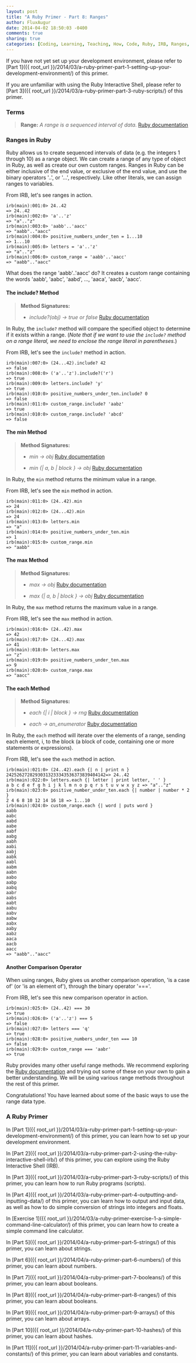 ```yaml
---
layout: post
title: "A Ruby Primer - Part 8: Ranges"
author: FluxAugur
date: 2014-04-02 18:50:03 -0400
comments: true
sharing: true
categories: [Coding, Learning, Teaching, How, Code, Ruby, IRB, Ranges, Data Types]
---
```

If you have not yet set up your development environment, please refer to [Part 1]({{ root_url }}/2014/03/a-ruby-primer-part-1-setting-up-your-development-environment/) of this primer.

If you are unfamiliar with using the Ruby Interactive Shell, please refer to [Part 3]({{ root_url }}/2014/03/a-ruby-primer-part-3-ruby-scripts/) of this primer.

### Terms
> **Range:** *A range is a sequenced interval of data.* [Ruby documentation](http://www.ruby-doc.org/core-2.1.1/Range.html)

### Ranges in Ruby

Ruby allows us to create sequenced intervals of data (e.g. the integers 1 through 10) as a range object. We can create a range of any type of object in Ruby, as well as create our own custom ranges. Ranges in Ruby can be either inclusive of the end value, or exclusive of the end value, and use the binary operators '..', or '...', respectively. Like other literals, we can assign ranges to variables.

From IRB, let's see ranges in action.

``` irb Range literals
irb(main):001:0> 24..42
=> 24..42
irb(main):002:0> 'a'..'z'
=> "a".."z"
irb(main):003:0> 'aabb'..'aacc'
=> "aabb".."aacc"
irb(main):004:0> positive_numbers_under_ten = 1...10
=> 1...10
irb(main):005:0> letters = 'a'..'z'
=> "a".."z"
irb(main):006:0> custom_range = 'aabb'..'aacc'
=> "aabb".."aacc"
```

What does the range 'aabb'..'aacc' do? It creates a custom range containing the words 'aabb', 'aabc', 'aabd', ..., 'aaca', 'aacb', 'aacc'.

#### The include? Method
> **Method Signatures:**
>
> - *include?(obj) -> true or false* [Ruby documentation](http://www.ruby-doc.org/core-2.1.1/Range.html#method-i-include-3F)

In Ruby, the `include?` method will compare the specified object to determine if it exists within a range. (*Note that if we want to use the `include?` method on a range literal, we need to enclose the range literal in parentheses.*)

From IRB, let's see the `include?` method in action.

``` irb The include? method
irb(main):007:0> (24...42).include? 42
=> false
irb(main):008:0> ('a'..'z').include?('r')
=> true
irb(main):009:0> letters.include? 'y'
=> true
irb(main):010:0> positive_numbers_under_ten.include? 0
=> false
irb(main):011:0> custom_range.include? 'aabz'
=> true
irb(main):010:0> custom_range.include? 'abcd'
=> false
```

#### The min Method
> **Method Signatures:**
>
> - *min -> obj* [Ruby documentation](http://www.ruby-doc.org/core-2.1.1/Range.html#method-i-min)
>
> - *min \{\| a, b \| block \} -> obj* [Ruby documentation](http://www.ruby-doc.org/core-2.1.1/Range.html#method-i-min)

In Ruby, the `min` method returns the minimum value in a range.

From IRB, let's see the `min` method in action.

``` irb The min method
irb(main):011:0> (24..42).min
=> 24
irb(main):012:0> (24...42).min
=> 24
irb(main):013:0> letters.min
=> "a"
irb(main):014:0> positive_numbers_under_ten.min
=> 1
irb(main):015:0> custom_range.min
=> "aabb"
```

#### The max Method
> **Method Signatures:**
> - *max -> obj* [Ruby documentation](http://www.ruby-doc.org/core-2.1.1/Range.html#method-i-max)
>
> - *max \{\| a, b \| block \} -> obj* [Ruby documentation](http://www.ruby-doc.org/core-2.1.1/Range.html#method-i-max)

In Ruby, the `max` method returns the maximum value in a range.

From IRB, let's see the `max` method in action.

``` irb The max method
irb(main):016:0> (24..42).max
=> 42
irb(main):017:0> (24...42).max
=> 41
irb(main):018:0> letters.max
=> "z"
irb(main):019:0> positive_numbers_under_ten.max
=> 9
irb(main):020:0> custom_range.max
=> "aacc"
```

#### The each Method
> **Method Signatures:**
>
> - *each \{\| i \| block \} -> rng* [Ruby documentation](http://www.ruby-doc.org/core-2.1.1/Range.html#method-i-each)
>
> - *each -> an_enumerator* [Ruby documentation](http://www.ruby-doc.org/core-2.1.1/Range.html#method-i-each)

In Ruby, the `each` method will iterate over the elements of a range, sending each element, i, to the block (a block of code, containing one or more statements or expressions).

From IRB, let's see the `each` method in action.

``` irb The each method
irb(main):021:0> (24..42).each {| n | print n }
24252627282930313233343536373839404142=> 24..42
irb(main):022:0> letters.each {| letter | print letter, ' ' }
a b c d e f g h i j k l m n o p q r s t u v w x y z => "a".."z"
irb(main):023:0> positive_number_under_ten.each {| number | number * 2 }
2 4 6 8 10 12 14 16 18 => 1...10
irb(main):024:0> custom_range.each {| word | puts word }
aabb
aabc
aabd
aabe
aabf
aabg
aabh
aabi
aabj
aabk
aabl
aabm
aabn
aabo
aabp
aabq
aabr
aabs
aabt
aabu
aabv
aabw
aabx
aaby
aabz
aaca
aacb
aacc
=> "aabb".."aacc"
```

#### Another Comparison Operator

When using ranges, Ruby gives us another comparison operation, 'is a case of' (or 'is an element of'), through the binary operator '==='.

From IRB, let's see this new comparison operator in action.

``` irb New comparison operator
irb(main):025:0> (24..42) === 30
=> true
irb(main):026:0> ('a'..'z') === 5
=> false
irb(main):027:0> letters === 'q'
=> true
irb(main):028:0> positive_numbers_under_ten === 10
=> false
irb(main):029:0> custom_range === 'aabr'
=> true
```

Ruby provides many other useful range methods. We recommend exploring the [Ruby documentation](http://www.ruby-doc.org/core-2.1.1/Range.html) and trying out some of these on your own to gain a better understanding. We will be using various range methods throughout the rest of this primer.

Congratulations! You have learned about some of the basic ways to use the range data type.

### A Ruby Primer

In [Part 1]({{ root_url }}/2014/03/a-ruby-primer-part-1-setting-up-your-development-environment/) of this primer, you can learn how to set up your development environment.

In [Part 2]({{ root_url }}/2014/03/a-ruby-primer-part-2-using-the-ruby-interactive-shell-irb/) of this primer, you can explore using the Ruby Interactive Shell (IRB).

In [Part 3]({{ root_url }}/2014/03/a-ruby-primer-part-3-ruby-scripts/) of this primer, you can learn how to run Ruby programs (scripts).

In [Part 4]({{ root_url }}/2014/03/a-ruby-primer-part-4-outputting-and-inputting-data/) of this primer, you can learn how to output and input data, as well as how to do simple conversion of strings into integers and floats.

In [Exercise 1]({{ root_url }}/2014/03/a-ruby-primer-exercise-1-a-simple-command-line-calculator/) of this primer, you can learn how to create a simple command line calculator.

In [Part 5]({{ root_url }}/2014/04/a-ruby-primer-part-5-strings/) of this primer, you can learn about strings.

In [Part 6]({{ root_url }}/2014/04/a-ruby-primer-part-6-numbers/) of this primer, you can learn about numbers.

In [Part 7]({{ root_url }}/2014/04/a-ruby-primer-part-7-booleans/) of this primer, you can learn about booleans.

In [Part 8]({{ root_url }}/2014/04/a-ruby-primer-part-8-ranges/) of this primer, you can learn about booleans.

In [Part 9]({{ root_url }}/2014/04/a-ruby-primer-part-9-arrays/) of this primer, you can learn about arrays.

In [Part 10]({{ root_url }}/2014/04/a-ruby-primer-part-10-hashes/) of this primer, you can learn about hashes.

In [Part 11]({{ root_url }}/2014/04/a-ruby-primer-part-11-variables-and-constants/) of this primer, you can learn about variables and constants.
